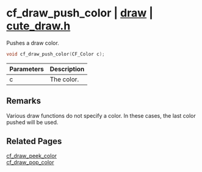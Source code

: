 # cf_draw_push_color | [draw](https://github.com/RandyGaul/cute_framework/blob/master/docs/draw/README.md) | [cute_draw.h](https://github.com/RandyGaul/cute_framework/blob/master/include/cute_draw.h)

Pushes a draw color.

```cpp
void cf_draw_push_color(CF_Color c);
```

Parameters | Description
--- | ---
c | The color.

## Remarks

Various draw functions do not specify a color. In these cases, the last color pushed will be used.

## Related Pages

[cf_draw_peek_color](https://github.com/RandyGaul/cute_framework/blob/master/docs/draw/cf_draw_peek_color.md)  
[cf_draw_pop_color](https://github.com/RandyGaul/cute_framework/blob/master/docs/draw/cf_draw_pop_color.md)  
